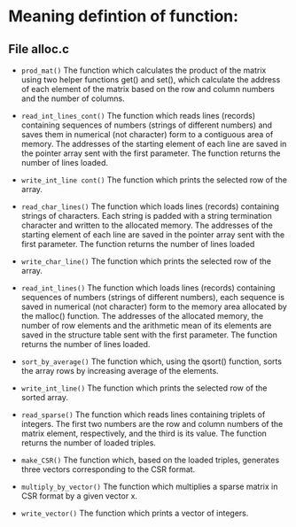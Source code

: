 # Meaning defintion of function:

## File alloc.c

+ `prod_mat()`
The function which calculates the product of the matrix using two helper functions get() and set(), which calculate the address of each element of the matrix based on the row and column numbers and the number of columns.

+ `read_int_lines_cont()`
The function which reads lines (records) containing sequences of numbers (strings of different numbers) and saves them in numerical (not character) form to a contiguous area of ​​memory. The addresses of the starting element of each line are saved in the pointer array sent with the first parameter. The function returns the number of lines loaded.

+ `write_int_line cont()`
The function which prints the selected row of the array.

+ `read_char_lines()`
The function which loads lines (records) containing strings of characters. Each string is padded with a string termination character and written to the allocated memory. The addresses of the starting element of each line are saved in the pointer array sent with the first parameter. The function returns the number of lines loaded

+ `write_char_line()`
The function which prints the selected row of the array.

+ `read_int_lines()`
The function which loads lines (records) containing sequences of numbers (strings of different numbers), each sequence is saved in numerical (not character) form to the memory area allocated by the malloc() function. The addresses of the allocated memory, the number of row elements and the arithmetic mean of its elements are saved in the structure table sent with the first parameter. The function returns the number of lines loaded.

+ `sort_by_average()`
The function which, using the qsort() function, sorts the array rows by increasing average of the elements.

+ `write_int_line()`
The function which prints the selected row of the sorted array.

+ `read_sparse()`
The function which reads lines containing triplets of integers. The first two numbers are the row and column numbers of the matrix element, respectively, and the third is its value. The function returns the number of loaded triples.

+ `make_CSR()`
The function which, based on the loaded triples, generates three vectors corresponding to the CSR format.

+ `multiply_by_vector()`
The function which multiplies a sparse matrix in CSR format by a given vector x.

+ `write_vector()`
The function which prints a vector of integers.


